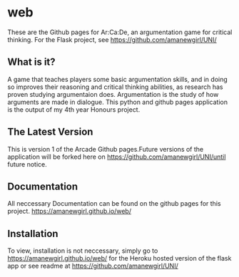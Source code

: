# web
These are the Github pages for Ar:Ca:De, an argumentation game for critical thinking. For the Flask project, see https://github.com/amanewgirl/UNI/

What is it?
----------
A game that teaches players some basic argumentation skills, and in doing so improves their reasoning and critical thinking abilities, as research has proven studying argumentaion does.
Argumentation is the study of how arguments are made in dialogue. 
This python and github pages application is the output of my 4th year Honours project.

The Latest Version
------------------
This is version 1 of the Arcade Github pages.Future versions of the application will be forked here on https://github.com/amanewgirl/UNI/until future notice.

Documentation
-------------
All neccessary Documentation can be found on the github pages for this project.
https://amanewgirl.github.io/web/

Installation
------------
To view, installation is not neccessary, simply go to https://amanewgirl.github.io/web/  for the Heroku hosted version of the flask app or see readme at https://github.com/amanewgirl/UNI/  




